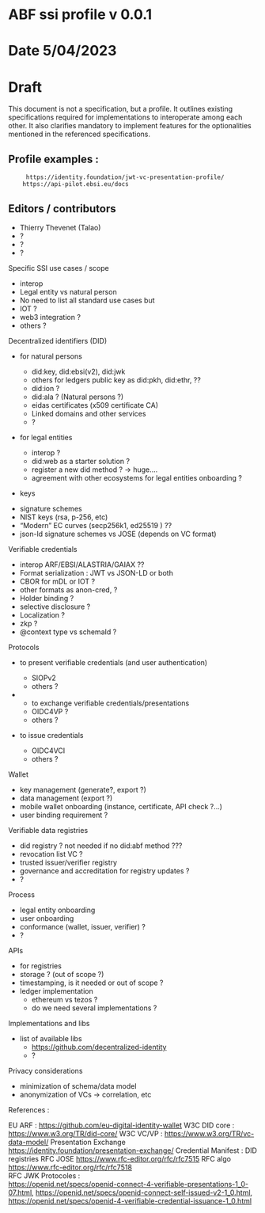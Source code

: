# ABF ssi profile v 0.0.1
# Date 5/04/2023
# Draft


This document is not a specification, but a profile. It outlines existing specifications required for implementations to interoperate among each other. It also clarifies mandatory to implement features for the optionalities mentioned in the referenced specifications.




## Profile examples  : 
         https://identity.foundation/jwt-vc-presentation-profile/
        https://api-pilot.ebsi.eu/docs




## Editors / contributors
* Thierry Thevenet (Talao)
* ?
* ?
* ?
        


Specific SSI use cases / scope
* interop 
* Legal entity  vs natural person
* No need to list all standard use cases but  
* IOT ?
* web3 integration ?
* others ?




Decentralized identifiers (DID)
* for natural persons
   * did:key, did:ebsi(v2), did:jwk
   * others for ledgers public key as did:pkh, did:ethr, ??
   * did:ion ?
   * did:ala ? (Natural persons ?)
   * eidas certificates (x509 certificate CA)
   * Linked domains and other services 
   * ?


* for legal entities
   * interop ? 
   * did:web as a starter solution ?
   * register a new did method ? -> huge….
   * agreement with other ecosystems for legal entities onboarding ? 




* keys
- signature schemes
- NIST keys (rsa, p-256, etc)
- “Modern” EC  curves (secp256k1, ed25519 ) ??
- json-ld signature schemes vs  JOSE (depends on VC format)










Verifiable credentials 
* interop ARF/EBSI/ALASTRIA/GAIAX ??
* Format serialization : JWT vs JSON-LD or both
* CBOR for mDL or IOT ?
* other formats as anon-cred,  ?
* Holder binding ?
* selective disclosure ?
* Localization ?
* zkp ?
* @context  type  vs schemaId ?






Protocols
* to present verifiable credentials (and user authentication)  
   * SIOPv2
   * others ?
* * to exchange verifiable credentials/presentations 
   * OIDC4VP ?
   * others ?


* to issue credentials
   * OIDC4VCI
   * others ?


Wallet 
* key management (generate?, export ?)
* data management (export ?)
* mobile wallet onboarding (instance, certificate, API check ?…) 
* user binding requirement ?




Verifiable data registries
* did registry ? not needed if no did:abf method ???
* revocation list  VC  ?
* trusted issuer/verifier registry
* governance and accreditation  for registry updates ? 
* ?


Process 
* legal entity onboarding
* user onboarding
* conformance (wallet, issuer, verifier) ?
* ?




APIs
* for registries 
* storage ? (out of scope ?)
* timestamping, is it needed or out of scope  ?
* ledger  implementation
   * ethereum vs tezos ? 
   * do we need several implementations ?


Implementations and libs
* list of available libs
   * https://github.com/decentralized-identity
   * ?


 
Privacy considerations
* minimization of schema/data model
* anonymization of VCs -> correlation, etc 





References :


EU ARF : https://github.com/eu-digital-identity-wallet 
W3C DID core : https://www.w3.org/TR/did-core/
W3C VC/VP : https://www.w3.org/TR/vc-data-model/
Presentation Exchange  https://identity.foundation/presentation-exchange/ 
Credential Manifest :
DID registries 
RFC JOSE https://www.rfc-editor.org/rfc/rfc7515 
RFC algo https://www.rfc-editor.org/rfc/rfc7518  
RFC JWK
Protocoles :  
https://openid.net/specs/openid-connect-4-verifiable-presentations-1_0-07.html,
https://openid.net/specs/openid-connect-self-issued-v2-1_0.html,
https://openid.net/specs/openid-4-verifiable-credential-issuance-1_0.html
